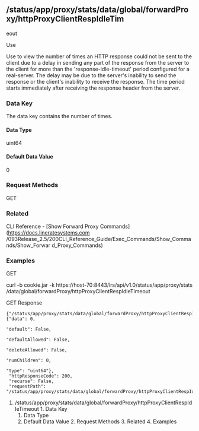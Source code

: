 ## /status/app/proxy/stats/data/global/forwardProxy/httpProxyClientRespIdleTim
eout

Use

Use to view the number of times an HTTP response could not be sent to the
client due to a delay in sending any part of the response from the server to
the client for more than the 'response-idle-timeout' period configured for a
real-server. The delay may be due to the server's inability to send the
response or the client's inability to receive the response. The time period
starts immediately after receiving the response header from the server.

### Data Key

The data key contains the number of times.

#### Data Type

uint64

#### Default Data Value

0

### Request Methods

GET

### Related

CLI Reference - [Show Forward Proxy Commands](https://docs.lineratesystems.com
/093Release_2.5/200CLI_Reference_Guide/Exec_Commands/Show_Commands/Show_Forwar
d_Proxy_Commands)

### Examples

GET

curl -b cookie.jar -k https://host-70:8443/lrs/api/v1.0/status/app/proxy/stats
/data/global/forwardProxy/httpProxyClientRespIdleTimeout

GET Response

    
    {"/status/app/proxy/stats/data/global/forwardProxy/httpProxyClientRespIdleTimeout": {"data": 0,
                                                                                          "default": False,
                                                                                          "defaultAllowed": False,
                                                                                          "deleteAllowed": False,
                                                                                          "numChildren": 0,
                                                                                          "type": "uint64"},
     "httpResponseCode": 200,
     "recurse": False,
     "requestPath": "/status/app/proxy/stats/data/global/forwardProxy/httpProxyClientRespIdleTimeout"}
    

  1. /status/app/proxy/stats/data/global/forwardProxy/httpProxyClientRespIdleTimeout
    1. Data Key
      1. Data Type
      2. Default Data Value
    2. Request Methods
    3. Related
    4. Examples

